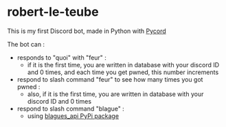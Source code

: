 # robert-le-teube  
This is my first Discord bot, made in Python with [Pycord](https://docs.pycord.dev/en/stable/)  

The bot can :  
- responds to "quoi" with "feur" :  
    - if it is the first time, you are written in database with your discord ID and 0 times, and each time you get pwned, this number increments  
- respond to slash command "feur" to see how many times you got pwned :  
    - also, if it is the first time, you are written in database with your discord ID and 0 times  
- respond to slash command "blague" :
    - using [blagues_api PyPi package](https://www.blagues-api.fr/)
